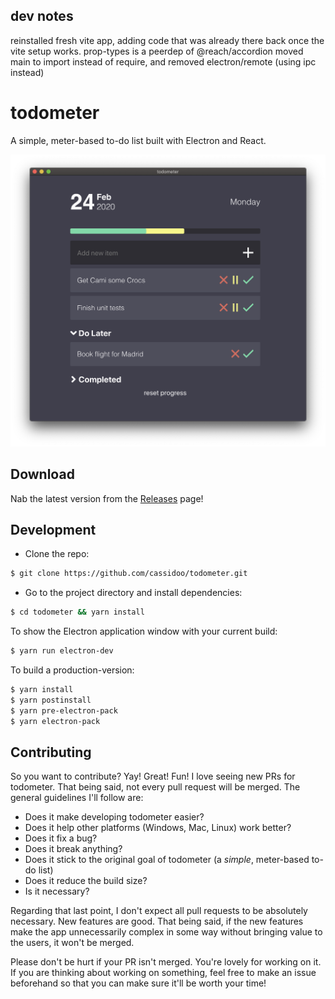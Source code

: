 ## dev notes
reinstalled fresh vite app, adding code that was already there back once the vite setup works.
prop-types is a peerdep of @reach/accordion
moved main to import instead of require, and removed electron/remote (using ipc instead)

# todometer

A simple, meter-based to-do list built with Electron and React.

![todometer](assets/screenshot.png)

## Download

Nab the latest version from the [Releases](https://github.com/cassidoo/todometer/releases) page!

## Development

- Clone the repo:

```bash
$ git clone https://github.com/cassidoo/todometer.git
```

- Go to the project directory and install dependencies:

```bash
$ cd todometer && yarn install
```

To show the Electron application window with your current build:

```bash
$ yarn run electron-dev
```

To build a production-version:

```bash
$ yarn install
$ yarn postinstall
$ yarn pre-electron-pack
$ yarn electron-pack
```

## Contributing

So you want to contribute? Yay! Great! Fun!
I love seeing new PRs for todometer. That being said, not every pull request will be merged. The general guidelines I'll follow are:

- Does it make developing todometer easier?
- Does it help other platforms (Windows, Mac, Linux) work better?
- Does it fix a bug?
- Does it break anything?
- Does it stick to the original goal of todometer (a _simple_, meter-based to-do list)
- Does it reduce the build size?
- Is it necessary?

Regarding that last point, I don't expect all pull requests to be absolutely necessary. New features are good. That being said, if the new features make the app unnecessarily complex in some way without bringing value to the users, it won't be merged.

Please don't be hurt if your PR isn't merged. You're lovely for working on it. If you are thinking about working on something, feel free to make an issue beforehand so that you can make sure it'll be worth your time!

